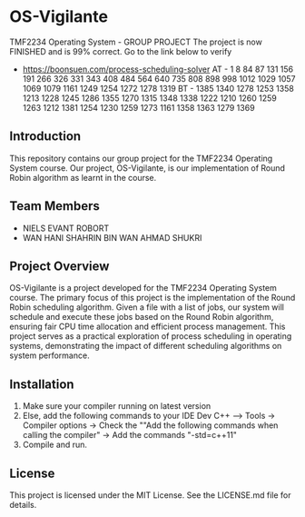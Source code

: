 # OS-Vigilante
TMF2234 Operating System - GROUP PROJECT
The project is now FINISHED and is 99% correct.
Go to the link below to verify
- https://boonsuen.com/process-scheduling-solver
AT - 1 8 84 87 131 156 191 266 326 331 343 408 484 564 640 735 808 898 998 1012 1029 1057 1069 1079 1161 1249 1254 1272 1278 1319
BT - 1385 1340 1278 1253 1358 1213 1228 1245 1286 1355 1270 1315 1348 1338 1222 1210 1260 1259 1263 1212 1381 1254 1230 1259 1273 1161 1358 1363 1279 1369 


## Introduction
This repository contains our group project for the TMF2234 Operating System course. Our project, OS-Vigilante, is our implementation of Round Robin algorithm as learnt in the course.

## Team Members
- NIELS EVANT ROBORT
- WAN HANI SHAHRIN BIN WAN AHMAD SHUKRI

## Project Overview
OS-Vigilante is a project developed for the TMF2234 Operating System course. The primary focus of this project is the implementation of the Round Robin scheduling algorithm. Given a file with a list of jobs, our system will schedule and execute these jobs based on the Round Robin algorithm, ensuring fair CPU time allocation and efficient process management. This project serves as a practical exploration of process scheduling in operating systems, demonstrating the impact of different scheduling algorithms on system performance.

## Installation
1. Make sure your compiler running on latest version
2. Else, add the following commands to your IDE
   Dev C++ --> Tools -> Compiler options -> Check the ""Add the following commands when calling the compiler"
            -> Add the commands "-std=c++11"
3. Compile and run.

## License
This project is licensed under the MIT License. See the LICENSE.md file for details.
